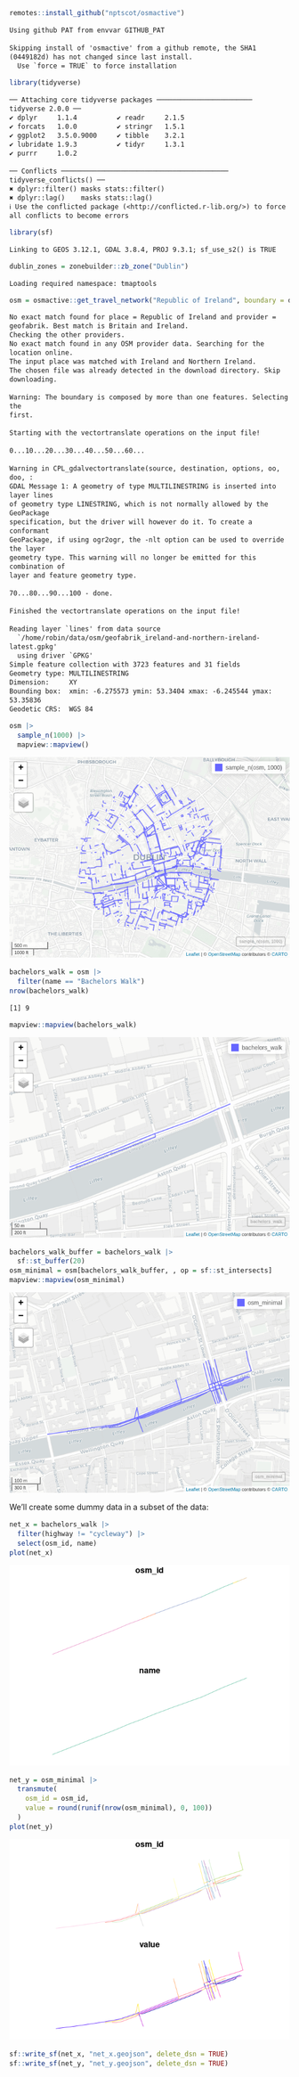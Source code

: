 

``` r
remotes::install_github("nptscot/osmactive")
```

    Using github PAT from envvar GITHUB_PAT

    Skipping install of 'osmactive' from a github remote, the SHA1 (0449182d) has not changed since last install.
      Use `force = TRUE` to force installation

``` r
library(tidyverse)
```

    ── Attaching core tidyverse packages ──────────────────────── tidyverse 2.0.0 ──
    ✔ dplyr     1.1.4          ✔ readr     2.1.5     
    ✔ forcats   1.0.0          ✔ stringr   1.5.1     
    ✔ ggplot2   3.5.0.9000     ✔ tibble    3.2.1     
    ✔ lubridate 1.9.3          ✔ tidyr     1.3.1     
    ✔ purrr     1.0.2          

    ── Conflicts ────────────────────────────────────────── tidyverse_conflicts() ──
    ✖ dplyr::filter() masks stats::filter()
    ✖ dplyr::lag()    masks stats::lag()
    ℹ Use the conflicted package (<http://conflicted.r-lib.org/>) to force all conflicts to become errors

``` r
library(sf)
```

    Linking to GEOS 3.12.1, GDAL 3.8.4, PROJ 9.3.1; sf_use_s2() is TRUE

``` r
dublin_zones = zonebuilder::zb_zone("Dublin")
```

    Loading required namespace: tmaptools

``` r
osm = osmactive::get_travel_network("Republic of Ireland", boundary = dublin_zones, boundary_type = "clipsrc")
```

    No exact match found for place = Republic of Ireland and provider = geofabrik. Best match is Britain and Ireland. 
    Checking the other providers.
    No exact match found in any OSM provider data. Searching for the location online.
    The input place was matched with Ireland and Northern Ireland. 
    The chosen file was already detected in the download directory. Skip downloading.

    Warning: The boundary is composed by more than one features. Selecting the
    first.

    Starting with the vectortranslate operations on the input file!

    0...10...20...30...40...50...60...

    Warning in CPL_gdalvectortranslate(source, destination, options, oo, doo, :
    GDAL Message 1: A geometry of type MULTILINESTRING is inserted into layer lines
    of geometry type LINESTRING, which is not normally allowed by the GeoPackage
    specification, but the driver will however do it. To create a conformant
    GeoPackage, if using ogr2ogr, the -nlt option can be used to override the layer
    geometry type. This warning will no longer be emitted for this combination of
    layer and feature geometry type.

    70...80...90...100 - done.

    Finished the vectortranslate operations on the input file!

    Reading layer `lines' from data source 
      `/home/robin/data/osm/geofabrik_ireland-and-northern-ireland-latest.gpkg' 
      using driver `GPKG'
    Simple feature collection with 3723 features and 31 fields
    Geometry type: MULTILINESTRING
    Dimension:     XY
    Bounding box:  xmin: -6.275573 ymin: 53.3404 xmax: -6.245544 ymax: 53.35836
    Geodetic CRS:  WGS 84

``` r
osm |>
  sample_n(1000) |>
  mapview::mapview()
```

![](README_files/figure-commonmark/unnamed-chunk-1-1.png)

``` r
bachelors_walk = osm |>
  filter(name == "Bachelors Walk") 
nrow(bachelors_walk)
```

    [1] 9

``` r
mapview::mapview(bachelors_walk)
```

![](README_files/figure-commonmark/unnamed-chunk-2-1.png)

``` r
bachelors_walk_buffer = bachelors_walk |>
  sf::st_buffer(20)
osm_minimal = osm[bachelors_walk_buffer, , op = sf::st_intersects]
mapview::mapview(osm_minimal)
```

![](README_files/figure-commonmark/unnamed-chunk-2-2.png)

We’ll create some dummy data in a subset of the data:

``` r
net_x = bachelors_walk |>
  filter(highway != "cycleway") |>
  select(osm_id, name)
plot(net_x)
```

![](README_files/figure-commonmark/unnamed-chunk-3-1.png)

``` r
net_y = osm_minimal |>
  transmute(
    osm_id = osm_id,
    value = round(runif(nrow(osm_minimal), 0, 100))
  )
plot(net_y)
```

![](README_files/figure-commonmark/unnamed-chunk-3-2.png)

``` r
sf::write_sf(net_x, "net_x.geojson", delete_dsn = TRUE)
sf::write_sf(net_y, "net_y.geojson", delete_dsn = TRUE)
```
